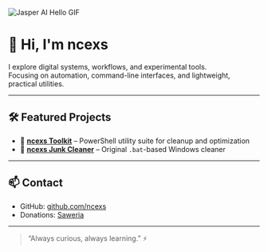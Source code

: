 ![Jasper AI Hello GIF](https://media.giphy.com/media/5k5vZwRFZR5aZeniqb/giphy.gif)

# 👋 Hi, I'm ncexs

I explore digital systems, workflows, and experimental tools.  
Focusing on automation, command-line interfaces, and lightweight, practical utilities.

---

## 🛠️ Featured Projects

- 🧰 [**ncexs Toolkit**](https://github.com/ncexs/ncexs-toolkit) – PowerShell utility suite for cleanup and optimization  
- 🧹 [**ncexs Junk Cleaner**](https://github.com/ncexs/ncexs-junkcleaner) – Original `.bat`-based Windows cleaner

---

## 📫 Contact

- GitHub: [github.com/ncexs](https://github.com/ncexs)  
- Donations: [Saweria](https://saweria.co/ncexs)

---

> “Always curious, always learning.” ⚡
